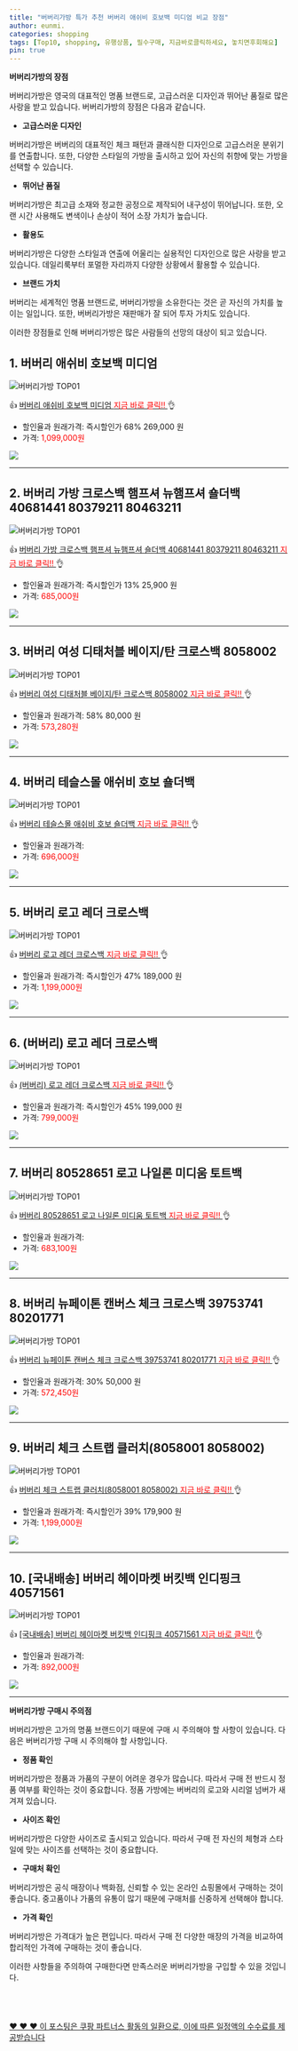 ```yaml
---
title: "버버리가방 특가 추천 버버리 애쉬비 호보백 미디엄 비교 장점"
author: eunmi.
categories: shopping
tags: [Top10, shopping, 유행상품, 필수구매, 지금바로클릭하세요, 놓치면후회해요]
pin: true
---
```

**버버리가방의 장점**

버버리가방은 영국의 대표적인 명품 브랜드로, 고급스러운 디자인과 뛰어난 품질로 많은 사랑을 받고 있습니다. 버버리가방의 장점은 다음과 같습니다.

* **고급스러운 디자인**

버버리가방은 버버리의 대표적인 체크 패턴과 클래식한 디자인으로 고급스러운 분위기를 연출합니다. 또한, 다양한 스타일의 가방을 출시하고 있어 자신의 취향에 맞는 가방을 선택할 수 있습니다.

* **뛰어난 품질**

버버리가방은 최고급 소재와 정교한 공정으로 제작되어 내구성이 뛰어납니다. 또한, 오랜 시간 사용해도 변색이나 손상이 적어 소장 가치가 높습니다.

* **활용도**

버버리가방은 다양한 스타일과 연출에 어울리는 실용적인 디자인으로 많은 사랑을 받고 있습니다. 데일리룩부터 포멀한 자리까지 다양한 상황에서 활용할 수 있습니다.

* **브랜드 가치**

버버리는 세계적인 명품 브랜드로, 버버리가방을 소유한다는 것은 곧 자신의 가치를 높이는 일입니다. 또한, 버버리가방은 재판매가 잘 되어 투자 가치도 있습니다.

이러한 장점들로 인해 버버리가방은 많은 사람들의 선망의 대상이 되고 있습니다.

   

## 1. 버버리 애쉬비 호보백 미디엄

![버버리가방 TOP01](https://thumbnail7.coupangcdn.com/thumbnails/remote/230x230ex/image/vendor_inventory/6d07/32fe2452e624a30be88a3d5bbc6820a38937e79fd4f83bd73213ea0379ec.jpg)


👍 [버버리 애쉬비 호보백 미디엄 <font color=red> 지금 바로 클릭!! </font> ](https://link.coupang.com/re/AFFSDP?lptag=AF3617701&subid=GithubCoopas&pageKey=6613304357&traceid=V0-153&itemId=15004720923&vendorItemId=82597380296) 👌 


- 할인율과 원래가격: 즉시할인가 68%  269,000   원
- 가격: <span style='color:red'>1,099,000원</span>

[![](/discount_price.png)](https://link.coupang.com/re/AFFSDP?lptag=AF3617701&subid=GithubCoopas&pageKey=6613304357&traceid=V0-153&itemId=15004720923&vendorItemId=82597380296)

---


   

## 2. 버버리 가방 크로스백 햄프셔 뉴햄프셔 숄더백 40681441 80379211 80463211

![버버리가방 TOP01](https://thumbnail6.coupangcdn.com/thumbnails/remote/230x230ex/image/vendor_inventory/db22/60ab9af885a8e1732db060196eb5e0ea3926f5ce3f3a7588177d82c0b1ef.jpeg)


👍 [버버리 가방 크로스백 햄프셔 뉴햄프셔 숄더백 40681441 80379211 80463211 <font color=red> 지금 바로 클릭!! </font> ](https://link.coupang.com/re/AFFSDP?lptag=AF3617701&subid=GithubCoopas&pageKey=7470915052&traceid=V0-153&itemId=19494212211&vendorItemId=86603830216) 👌 


- 할인율과 원래가격: 즉시할인가 13%  25,900   원
- 가격: <span style='color:red'>685,000원</span>

[![](/discount_price.png)](https://link.coupang.com/re/AFFSDP?lptag=AF3617701&subid=GithubCoopas&pageKey=7470915052&traceid=V0-153&itemId=19494212211&vendorItemId=86603830216)

---


   

## 3. 버버리 여성 디태처블 베이지/탄 크로스백 8058002

![버버리가방 TOP01](https://thumbnail7.coupangcdn.com/thumbnails/remote/230x230ex/image/vendor_inventory/0260/49321b04643ac62801ae5dfbc059521be9808c285ed9490432fd45c235a5.jpg)


👍 [버버리 여성 디태처블 베이지/탄 크로스백 8058002 <font color=red> 지금 바로 클릭!! </font> ](https://link.coupang.com/re/AFFSDP?lptag=AF3617701&subid=GithubCoopas&pageKey=6661671897&traceid=V0-153&itemId=15293412891&vendorItemId=82513819758) 👌 


- 할인율과 원래가격: 58%  80,000   원
- 가격: <span style='color:red'>573,280원</span>

[![](/discount_price.png)](https://link.coupang.com/re/AFFSDP?lptag=AF3617701&subid=GithubCoopas&pageKey=6661671897&traceid=V0-153&itemId=15293412891&vendorItemId=82513819758)

---


   

## 4. 버버리 테슬스몰 애쉬비 호보 숄더백

![버버리가방 TOP01](https://thumbnail9.coupangcdn.com/thumbnails/remote/230x230ex/image/vendor_inventory/8c35/ca106de66ccf0f32ecceb3cdb080b7f406786f50e5e845661f94f94eb7c2.jpg)


👍 [버버리 테슬스몰 애쉬비 호보 숄더백 <font color=red> 지금 바로 클릭!! </font> ](https://link.coupang.com/re/AFFSDP?lptag=AF3617701&subid=GithubCoopas&pageKey=7134094948&traceid=V0-153&itemId=17896157582&vendorItemId=85059029924) 👌 


- 할인율과 원래가격: 
- 가격: <span style='color:red'>696,000원</span>

[![](/discount_price.png)](https://link.coupang.com/re/AFFSDP?lptag=AF3617701&subid=GithubCoopas&pageKey=7134094948&traceid=V0-153&itemId=17896157582&vendorItemId=85059029924)

---


   

## 5. 버버리 로고 레더 크로스백

![버버리가방 TOP01](https://thumbnail9.coupangcdn.com/thumbnails/remote/230x230ex/image/vendor_inventory/2b0c/73a5117cabc35bbca9e3ec34c0649ee0cfd70ff22681d1501b103e3be912.jpg)


👍 [버버리 로고 레더 크로스백 <font color=red> 지금 바로 클릭!! </font> ](https://link.coupang.com/re/AFFSDP?lptag=AF3617701&subid=GithubCoopas&pageKey=7156761677&traceid=V0-153&itemId=18003419331&vendorItemId=85159396379) 👌 


- 할인율과 원래가격: 즉시할인가 47%  189,000   원
- 가격: <span style='color:red'>1,199,000원</span>

[![](/discount_price.png)](https://link.coupang.com/re/AFFSDP?lptag=AF3617701&subid=GithubCoopas&pageKey=7156761677&traceid=V0-153&itemId=18003419331&vendorItemId=85159396379)

---


   

## 6. (버버리) 로고 레더 크로스백

![버버리가방 TOP01](https://thumbnail8.coupangcdn.com/thumbnails/remote/230x230ex/image/vendor_inventory/1ed5/11abe4834156ad069d57744b95896eb884d1e81b4be5875d51ff602aed9e.jpg)


👍 [(버버리) 로고 레더 크로스백 <font color=red> 지금 바로 클릭!! </font> ](https://link.coupang.com/re/AFFSDP?lptag=AF3617701&subid=GithubCoopas&pageKey=7173078306&traceid=V0-153&itemId=18075784845&vendorItemId=85228873908) 👌 


- 할인율과 원래가격: 즉시할인가 45%  199,000   원
- 가격: <span style='color:red'>799,000원</span>

[![](/discount_price.png)](https://link.coupang.com/re/AFFSDP?lptag=AF3617701&subid=GithubCoopas&pageKey=7173078306&traceid=V0-153&itemId=18075784845&vendorItemId=85228873908)

---


   

## 7. 버버리 80528651 로고 나일론 미디움 토트백

![버버리가방 TOP01](https://thumbnail6.coupangcdn.com/thumbnails/remote/230x230ex/image/vendor_inventory/6926/0f159a8a839302b5be1b765551f26d071f2939ce775d20290110857a1674.jpg)


👍 [버버리 80528651 로고 나일론 미디움 토트백 <font color=red> 지금 바로 클릭!! </font> ](https://link.coupang.com/re/AFFSDP?lptag=AF3617701&subid=GithubCoopas&pageKey=7430338112&traceid=V0-153&itemId=19296602749&vendorItemId=86778079005) 👌 


- 할인율과 원래가격: 
- 가격: <span style='color:red'>683,100원</span>

[![](/discount_price.png)](https://link.coupang.com/re/AFFSDP?lptag=AF3617701&subid=GithubCoopas&pageKey=7430338112&traceid=V0-153&itemId=19296602749&vendorItemId=86778079005)

---


   

## 8. 버버리 뉴페이톤 캔버스 체크 크로스백 39753741 80201771

![버버리가방 TOP01](https://thumbnail9.coupangcdn.com/thumbnails/remote/230x230ex/image/vendor_inventory/a311/d3f7ec7eee0e52076f52532a29d9f6f42b034eb7da31c4204b10ab0c1499.jpeg)


👍 [버버리 뉴페이톤 캔버스 체크 크로스백 39753741 80201771 <font color=red> 지금 바로 클릭!! </font> ](https://link.coupang.com/re/AFFSDP?lptag=AF3617701&subid=GithubCoopas&pageKey=7413338970&traceid=V0-153&itemId=19213475246&vendorItemId=86330508875) 👌 


- 할인율과 원래가격: 30%  50,000   원
- 가격: <span style='color:red'>572,450원</span>

[![](/discount_price.png)](https://link.coupang.com/re/AFFSDP?lptag=AF3617701&subid=GithubCoopas&pageKey=7413338970&traceid=V0-153&itemId=19213475246&vendorItemId=86330508875)

---


   

## 9. 버버리 체크 스트랩 클러치(8058001 8058002)

![버버리가방 TOP01](https://thumbnail8.coupangcdn.com/thumbnails/remote/230x230ex/image/vendor_inventory/4d2e/f7dbb223574c952f325e4e45bed4fee16ad1332982df74c87a89d24e3775.jpg)


👍 [버버리 체크 스트랩 클러치(8058001 8058002) <font color=red> 지금 바로 클릭!! </font> ](https://link.coupang.com/re/AFFSDP?lptag=AF3617701&subid=GithubCoopas&pageKey=6981923313&traceid=V0-153&itemId=17058203422&vendorItemId=84232555353) 👌 


- 할인율과 원래가격: 즉시할인가 39%  179,900   원
- 가격: <span style='color:red'>1,199,000원</span>

[![](/discount_price.png)](https://link.coupang.com/re/AFFSDP?lptag=AF3617701&subid=GithubCoopas&pageKey=6981923313&traceid=V0-153&itemId=17058203422&vendorItemId=84232555353)

---


   

## 10. [국내배송] 버버리 헤이마켓 버킷백 인디핑크 40571561

![버버리가방 TOP01](https://thumbnail7.coupangcdn.com/thumbnails/remote/230x230ex/image/vendor_inventory/c4c7/deeb3e36c540571de280945fe91d925b07888dd4550e95e0aec9450beda3.jpg)


👍 [[국내배송] 버버리 헤이마켓 버킷백 인디핑크 40571561 <font color=red> 지금 바로 클릭!! </font> ](https://link.coupang.com/re/AFFSDP?lptag=AF3617701&subid=GithubCoopas&pageKey=6923660184&traceid=V0-153&itemId=16728630784&vendorItemId=83910680920) 👌 


- 할인율과 원래가격: 
- 가격: <span style='color:red'>892,000원</span>

[![](/discount_price.png)](https://link.coupang.com/re/AFFSDP?lptag=AF3617701&subid=GithubCoopas&pageKey=6923660184&traceid=V0-153&itemId=16728630784&vendorItemId=83910680920)

---
**버버리가방 구매시 주의점**

버버리가방은 고가의 명품 브랜드이기 때문에 구매 시 주의해야 할 사항이 있습니다. 다음은 버버리가방 구매 시 주의해야 할 사항입니다.

* **정품 확인**

버버리가방은 정품과 가품의 구분이 어려운 경우가 많습니다. 따라서 구매 전 반드시 정품 여부를 확인하는 것이 중요합니다. 정품 가방에는 버버리의 로고와 시리얼 넘버가 새겨져 있습니다.

* **사이즈 확인**

버버리가방은 다양한 사이즈로 출시되고 있습니다. 따라서 구매 전 자신의 체형과 스타일에 맞는 사이즈를 선택하는 것이 중요합니다.

* **구매처 확인**

버버리가방은 공식 매장이나 백화점, 신뢰할 수 있는 온라인 쇼핑몰에서 구매하는 것이 좋습니다. 중고품이나 가품의 유통이 많기 때문에 구매처를 신중하게 선택해야 합니다.

* **가격 확인**

버버리가방은 가격대가 높은 편입니다. 따라서 구매 전 다양한 매장의 가격을 비교하여 합리적인 가격에 구매하는 것이 좋습니다.

이러한 사항들을 주의하여 구매한다면 만족스러운 버버리가방을 구입할 수 있을 것입니다.<br><br><br><br><br> [ ❤ ❤ ❤ 이 포스팅은 쿠팡 파트너스 활동의 일환으로, 이에 따른 일정액의 수수료를 제공받습니다](https://link.coupang.com/a/bcEFyh)